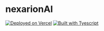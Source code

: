 # nexarionAI

[![Deployed on Vercel](https://img.shields.io/badge/Deployed%20on-Vercel-black?style=for-the-badge&logo=vercel)](https://vercel.com/bubework1-9646s-projects/v0-nexarion-ai)
[![Built with Tyescript](https://img.shields.io/badge/Built%20with-Typescript-black?style=for-the-badge&logo=vercel)]()


